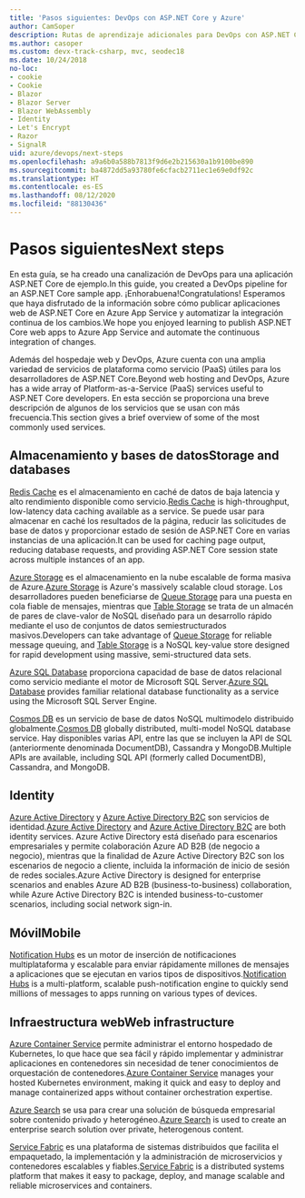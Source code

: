 ```yaml
---
title: 'Pasos siguientes: DevOps con ASP.NET Core y Azure'
author: CamSoper
description: Rutas de aprendizaje adicionales para DevOps con ASP.NET Core y Azure.
ms.author: casoper
ms.custom: devx-track-csharp, mvc, seodec18
ms.date: 10/24/2018
no-loc:
- cookie
- Cookie
- Blazor
- Blazor Server
- Blazor WebAssembly
- Identity
- Let's Encrypt
- Razor
- SignalR
uid: azure/devops/next-steps
ms.openlocfilehash: a9a6b0a588b7813f9d6e2b215630a1b9100be890
ms.sourcegitcommit: ba4872dd5a93780fe6cfacb2711ec1e69e0df92c
ms.translationtype: HT
ms.contentlocale: es-ES
ms.lasthandoff: 08/12/2020
ms.locfileid: "88130436"
---
```

# <a name="next-steps"></a><span data-ttu-id="22555-103">Pasos siguientes</span><span class="sxs-lookup"><span data-stu-id="22555-103">Next steps</span></span>

<span data-ttu-id="22555-104">En esta guía, se ha creado una canalización de DevOps para una aplicación ASP.NET Core de ejemplo.</span><span class="sxs-lookup"><span data-stu-id="22555-104">In this guide, you created a DevOps pipeline for an ASP.NET Core sample app.</span></span> <span data-ttu-id="22555-105">¡Enhorabuena!</span><span class="sxs-lookup"><span data-stu-id="22555-105">Congratulations!</span></span> <span data-ttu-id="22555-106">Esperamos que haya disfrutado de la información sobre cómo publicar aplicaciones web de ASP.NET Core en Azure App Service y automatizar la integración continua de los cambios.</span><span class="sxs-lookup"><span data-stu-id="22555-106">We hope you enjoyed learning to publish ASP.NET Core web apps to Azure App Service and automate the continuous integration of changes.</span></span>

<span data-ttu-id="22555-107">Además del hospedaje web y DevOps, Azure cuenta con una amplia variedad de servicios de plataforma como servicio (PaaS) útiles para los desarrolladores de ASP.NET Core.</span><span class="sxs-lookup"><span data-stu-id="22555-107">Beyond web hosting and DevOps, Azure has a wide array of Platform-as-a-Service (PaaS) services useful to ASP.NET Core developers.</span></span> <span data-ttu-id="22555-108">En esta sección se proporciona una breve descripción de algunos de los servicios que se usan con más frecuencia.</span><span class="sxs-lookup"><span data-stu-id="22555-108">This section gives a brief overview of some of the most commonly used services.</span></span>

## <a name="storage-and-databases"></a><span data-ttu-id="22555-109">Almacenamiento y bases de datos</span><span class="sxs-lookup"><span data-stu-id="22555-109">Storage and databases</span></span>

<span data-ttu-id="22555-110">[Redis Cache](/azure/redis-cache/) es el almacenamiento en caché de datos de baja latencia y alto rendimiento disponible como servicio.</span><span class="sxs-lookup"><span data-stu-id="22555-110">[Redis Cache](/azure/redis-cache/) is high-throughput, low-latency data caching available as a service.</span></span> <span data-ttu-id="22555-111">Se puede usar para almacenar en caché los resultados de la página, reducir las solicitudes de base de datos y proporcionar estado de sesión de ASP.NET Core en varias instancias de una aplicación.</span><span class="sxs-lookup"><span data-stu-id="22555-111">It can be used for caching page output, reducing database requests, and providing ASP.NET Core session state across multiple instances of an app.</span></span>

<span data-ttu-id="22555-112">[Azure Storage](/azure/storage/) es el almacenamiento en la nube escalable de forma masiva de Azure.</span><span class="sxs-lookup"><span data-stu-id="22555-112">[Azure Storage](/azure/storage/) is Azure's massively scalable cloud storage.</span></span> <span data-ttu-id="22555-113">Los desarrolladores pueden beneficiarse de [Queue Storage](/azure/storage/queues/storage-queues-introduction) para una puesta en cola fiable de mensajes, mientras que [Table Storage](/azure/storage/tables/table-storage-overview) se trata de un almacén de pares de clave-valor de NoSQL diseñado para un desarrollo rápido mediante el uso de conjuntos de datos semiestructurados masivos.</span><span class="sxs-lookup"><span data-stu-id="22555-113">Developers can take advantage of [Queue Storage](/azure/storage/queues/storage-queues-introduction) for reliable message queuing, and [Table Storage](/azure/storage/tables/table-storage-overview) is a NoSQL key-value store designed for rapid development using massive, semi-structured data sets.</span></span>

<span data-ttu-id="22555-114">[Azure SQL Database](/azure/sql-database/) proporciona capacidad de base de datos relacional como servicio mediante el motor de Microsoft SQL Server.</span><span class="sxs-lookup"><span data-stu-id="22555-114">[Azure SQL Database](/azure/sql-database/) provides familiar relational database functionality as a service using the Microsoft SQL Server Engine.</span></span>

<span data-ttu-id="22555-115">[Cosmos DB](/azure/cosmos-db/) es un servicio de base de datos NoSQL multimodelo distribuido globalmente.</span><span class="sxs-lookup"><span data-stu-id="22555-115">[Cosmos DB](/azure/cosmos-db/) globally distributed, multi-model NoSQL database service.</span></span> <span data-ttu-id="22555-116">Hay disponibles varias API, entre las que se incluyen la API de SQL (anteriormente denominada DocumentDB), Cassandra y MongoDB.</span><span class="sxs-lookup"><span data-stu-id="22555-116">Multiple APIs are available, including SQL API (formerly called DocumentDB), Cassandra, and MongoDB.</span></span>

## Identity

<span data-ttu-id="22555-117">[Azure Active Directory](/azure/active-directory/) y [Azure Active Directory B2C](/azure/active-directory-b2c/) son servicios de identidad.</span><span class="sxs-lookup"><span data-stu-id="22555-117">[Azure Active Directory](/azure/active-directory/) and [Azure Active Directory B2C](/azure/active-directory-b2c/) are both identity services.</span></span> <span data-ttu-id="22555-118">Azure Active Directory está diseñado para escenarios empresariales y permite colaboración Azure AD B2B (de negocio a negocio), mientras que la finalidad de Azure Active Directory B2C son los escenarios de negocio a cliente, incluida la información de inicio de sesión de redes sociales.</span><span class="sxs-lookup"><span data-stu-id="22555-118">Azure Active Directory is designed for enterprise scenarios and enables Azure AD B2B (business-to-business) collaboration, while Azure Active Directory B2C is intended business-to-customer scenarios, including social network sign-in.</span></span>

## <a name="mobile"></a><span data-ttu-id="22555-119">Móvil</span><span class="sxs-lookup"><span data-stu-id="22555-119">Mobile</span></span>

<span data-ttu-id="22555-120">[Notification Hubs](/azure/notification-hubs/) es un motor de inserción de notificaciones multiplataforma y escalable para enviar rápidamente millones de mensajes a aplicaciones que se ejecutan en varios tipos de dispositivos.</span><span class="sxs-lookup"><span data-stu-id="22555-120">[Notification Hubs](/azure/notification-hubs/) is a multi-platform, scalable push-notification engine to quickly send millions of messages to apps running on various types of devices.</span></span>

## <a name="web-infrastructure"></a><span data-ttu-id="22555-121">Infraestructura web</span><span class="sxs-lookup"><span data-stu-id="22555-121">Web infrastructure</span></span>

<span data-ttu-id="22555-122">[Azure Container Service](/azure/aks/) permite administrar el entorno hospedado de Kubernetes, lo que hace que sea fácil y rápido implementar y administrar aplicaciones en contenedores sin necesidad de tener conocimientos de orquestación de contenedores.</span><span class="sxs-lookup"><span data-stu-id="22555-122">[Azure Container Service](/azure/aks/) manages your hosted Kubernetes environment, making it quick and easy to deploy and manage containerized apps without container orchestration expertise.</span></span>

<span data-ttu-id="22555-123">[Azure Search](/azure/search/) se usa para crear una solución de búsqueda empresarial sobre contenido privado y heterogéneo.</span><span class="sxs-lookup"><span data-stu-id="22555-123">[Azure Search](/azure/search/) is used to create an enterprise search solution over private, heterogenous content.</span></span>

<span data-ttu-id="22555-124">[Service Fabric](/azure/service-fabric/) es una plataforma de sistemas distribuidos que facilita el empaquetado, la implementación y la administración de microservicios y contenedores escalables y fiables.</span><span class="sxs-lookup"><span data-stu-id="22555-124">[Service Fabric](/azure/service-fabric/) is a distributed systems platform that makes it easy to package, deploy, and manage scalable and reliable microservices and containers.</span></span>
